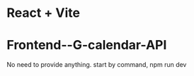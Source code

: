 # React + Vite
# Frontend--G-calendar-API
No need to provide anything.
start by command, npm run dev

